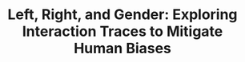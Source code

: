 ---
authors:
- Emily Wall
- Arpit Narechania
- Adam Coscia
- Jamal Paden
- Alex Endert
link: https://arxiv.org/abs/2108.03536
tags: 
- Human Bias
- Bias Mitigation
- Decision Making
- Visual Data Analysis
title: 'Left, Right, and Gender: Exploring Interaction Traces to Mitigate Human Biases'
venue: IEEE TVCG
year: 2021
---